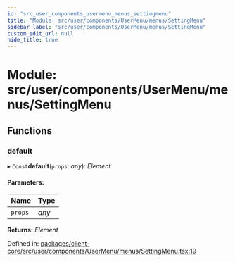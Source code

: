 ```yaml
---
id: "src_user_components_usermenu_menus_settingmenu"
title: "Module: src/user/components/UserMenu/menus/SettingMenu"
sidebar_label: "src/user/components/UserMenu/menus/SettingMenu"
custom_edit_url: null
hide_title: true
---
```


# Module: src/user/components/UserMenu/menus/SettingMenu

## Functions

### default

▸ `Const`**default**(`props`: *any*): *Element*

#### Parameters:

Name | Type |
:------ | :------ |
`props` | *any* |

**Returns:** *Element*

Defined in: [packages/client-core/src/user/components/UserMenu/menus/SettingMenu.tsx:19](https://github.com/xr3ngine/xr3ngine/blob/65dfcf39a/packages/client-core/src/user/components/UserMenu/menus/SettingMenu.tsx#L19)
